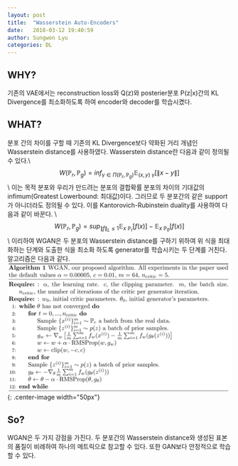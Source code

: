 ```yaml
---
layout: post
title:  "Wasserstein Auto-Encoders"
date:   2018-03-12 19:40:59
author: Sungwon Lyu
categories: DL
---
```

## WHY? 
기존의 VAE에서는 reconstruction loss와 Q(z)와 posterier분포 P(z|x)간의 KL Divergence를 최소화하도록 하여 encoder와 decoder를 학습시켰다. 

## WHAT?
분포 간의 차이를 구할 때 기존의 KL Divergence보다 약화된 거리 개념인 Wasserstein distance를 사용하였다. Wasserstein distance란 다음과 같이 정의될 수 있다.\\
$$W(\mathbb{P}_{r}, \mathbb{P}_{g}) = inf_{\gamma \in \Pi(\mathbb{P}_{r}, \mathbb{P}_{g})} \mathbb{E}_{(x,y)~\gamma} [\|x - y\|]$$\\
이는 목적 분포와 우리가 만드려는 분포의 결합확률 분포의 차이의 기대값의 infimum(Greatest Lowerbound: 최대값)이다. 그러므로 두 분포간의 같은 support가 아니더라도 정의될 수 있다. 이를 Kantorovich-Rubinstein duality를 사용하여 다음과 같이 바꾼다. \\
$$W(\mathbb{P}_{r}, \mathbb{P}_{g}) = sup_{\|f\|_{L}\leq1} \mathbb{E}_{x~\mathbb{P}_{r}}[f(x)] - \mathbb{E}_{x~\mathbb{P}_{\theta}}[f(x)]$$\\
이리하여 WGAN은 두 분포의 Wasserstein distance를 구하기 위하여 위 식을 최대화하는 단계와 도출한 식을 최소화 하도록 generator를 학습시키는 두 단계를 거친다. 알고리즘은 다음과 같다. 
![img](/assets/images/wgan.png){: .center-image width="50px"}

## So?
WGAN은 두 가지 강점을 가진다. 두 분포간의 Wasserstein distance와 생성된 표본의 품질이 비례하여 하나의 메트릭으로 참고할 수 있다. 또한 GAN보다 안정적으로 학습할 수 있다. 
